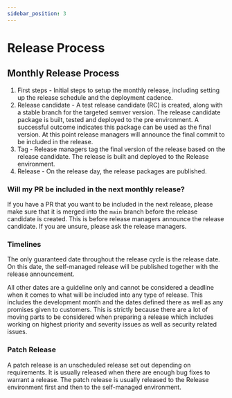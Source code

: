 ```yaml
---
sidebar_position: 3
---
```


# Release Process

## Monthly Release Process

1. First steps - Initial steps to setup the monthly release, including setting up the release schedule and the deployment cadence.
2. Release candidate - A test release candidate (RC) is created, along with a stable branch for the targeted semver version. The release candidate package is built, tested and deployed to the pre environment. A successful outcome indicates this package can be used as the final version. At this point release managers will announce the final commit to be included in the release.
3. Tag - Release managers tag the final version of the release based on the release candidate. The release is built and deployed to the Release environment.
4. Release - On the release day, the release packages are published.

### Will my PR be included in the next monthly release?

If you have a PR that you want to be included in the next release, please make sure that it is merged into the `main` branch before the release candidate is created. This is before release managers announce the release candidate. If you are unsure, please ask the release managers.

### Timelines

The only guaranteed date throughout the release cycle is the release date. On this date, the self-managed release will be published together with the release announcement.

All other dates are a guideline only and cannot be considered a deadline when it comes to what will be included into any type of release. This includes the development month and the dates defined there as well as any promises given to customers. This is strictly because there are a lot of moving parts to be considered when preparing a release which includes working on highest priority and severity issues as well as security related issues.


### Patch Release 

A patch release is an unscheduled release set out depending on requirements. It is usually released when there are enough bug fixes to warrant a release. The patch release is usually released to the Release environment first and then to the self-managed environment. 